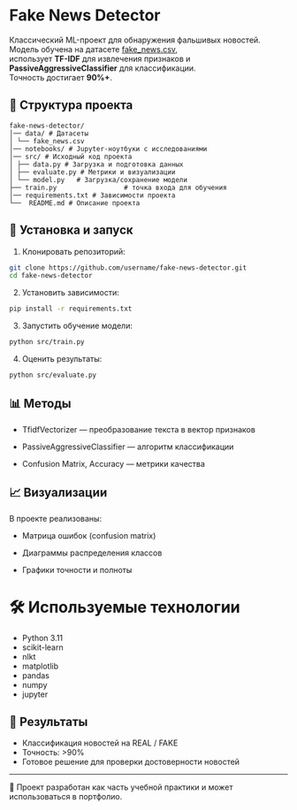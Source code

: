# Fake News Detector

Классический ML-проект для обнаружения фальшивых новостей.  
Модель обучена на датасете [fake_news.csv](https://storage.yandexcloud.net/academy.ai/practica/fake_news.csv),  
использует **TF-IDF** для извлечения признаков и **PassiveAggressiveClassifier** для классификации.  
Точность достигает **90%+**.

## 📂 Структура проекта
```
fake-news-detector/
│── data/ # Датасеты
│ └── fake_news.csv
│── notebooks/ # Jupyter-ноутбуки с исследованиями
│── src/ # Исходный код проекта
│ ├── data.py # Загрузка и подготовка данных
│ ├── evaluate.py # Метрики и визуализации
│ └── model.py   # Загрузка/сохранение модели
├── train.py                 # точка входа для обучения
│── requirements.txt # Зависимости проекта
└──  README.md # Описание проекта
```
## 🚀 Установка и запуск

1. Клонировать репозиторий:
```bash
git clone https://github.com/username/fake-news-detector.git
cd fake-news-detector
```
2. Установить зависимости:

```bash
pip install -r requirements.txt
```
3. Запустить обучение модели:

```bash
python src/train.py
```
4. Оценить результаты:

```bash
python src/evaluate.py
```

## 📊 Методы
* TfidfVectorizer — преобразование текста в вектор признаков

* PassiveAggressiveClassifier — алгоритм классификации

* Confusion Matrix, Accuracy — метрики качества

## 📈 Визуализации
В проекте реализованы:
- Матрица ошибок (confusion matrix)

- Диаграммы распределения классов

- Графики точности и полноты

# 🛠 Используемые технологии
* Python 3.11
* scikit-learn
* nlkt
* matplotlib
* pandas
* numpy
* jupyter

## 🎯 Результаты
* Классификация новостей на REAL / FAKE
* Точность: >90%
* Готовое решение для проверки достоверности новостей
---
📌 Проект разработан как часть учебной практики и может использоваться в портфолио.
